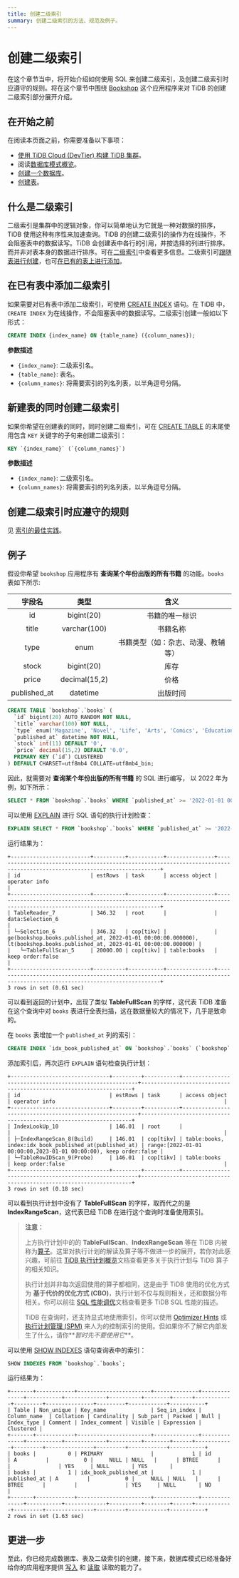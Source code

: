 ```yaml
---
title: 创建二级索引
summary: 创建二级索引的方法、规范及例子。
---
```


# 创建二级索引

在这个章节当中，将开始介绍如何使用 SQL 来创建二级索引，及创建二级索引时应遵守的规则。将在这个章节中围绕 [Bookshop](/develop/dev-guide-bookshop-schema-design.md) 这个应用程序来对 TiDB 的创建二级索引部分展开介绍。

## 在开始之前

在阅读本页面之前，你需要准备以下事项：

- [使用 TiDB Cloud (DevTier) 构建 TiDB 集群](/develop/dev-guide-build-cluster-in-cloud.md)。
- 阅读[数据库模式概览](/develop/dev-guide-schema-design-overview.md)。
- [创建一个数据库](/develop/dev-guide-create-database.md)。
- [创建表](/develop/dev-guide-create-table.md)。

## 什么是二级索引

二级索引是集群中的逻辑对象，你可以简单地认为它就是一种对数据的排序，TiDB 使用这种有序性来加速查询。TiDB 的创建二级索引的操作为在线操作，不会阻塞表中的数据读写。TiDB 会创建表中各行的引用，并按选择的列进行排序。而并非对表本身的数据进行排序。可在[二级索引](/best-practices/tidb-best-practices.md#二级索引)中查看更多信息。二级索引可[跟随表进行创建](#新建表的同时创建二级索引)，也可[在已有的表上进行添加](#在已有表中添加二级索引)。

## 在已有表中添加二级索引

如果需要对已有表中添加二级索引，可使用 [CREATE INDEX](/sql-statements/sql-statement-create-index.md) 语句。在 TiDB 中，`CREATE INDEX` 为在线操作，不会阻塞表中的数据读写。二级索引创建一般如以下形式：


```sql
CREATE INDEX {index_name} ON {table_name} ({column_names});
```

**参数描述**

- `{index_name}`: 二级索引名。
- `{table_name}`: 表名。
- `{column_names}`: 将需要索引的列名列表，以半角逗号分隔。

## 新建表的同时创建二级索引

如果你希望在创建表的同时，同时创建二级索引，可在 [CREATE TABLE](/sql-statements/sql-statement-create-table.md) 的末尾使用包含 `KEY` 关键字的子句来创建二级索引：


```sql
KEY `{index_name}` (`{column_names}`)
```

**参数描述**

- `{index_name}`: 二级索引名。
- `{column_names}`: 将需要索引的列名列表，以半角逗号分隔。

## 创建二级索引时应遵守的规则

见 [索引的最佳实践](/develop/dev-guide-index-best-practice.md)。

## 例子

假设你希望 `bookshop` 应用程序有 **查询某个年份出版的所有书籍** 的功能。`books` 表如下所示:

|    字段名    |     类型      |                 含义                  |
| :----------: | :-----------: | :-----------------------------------: |
|      id      |  bigint(20)   |            书籍的唯一标识             |
|    title     | varchar(100)  |               书籍名称                |
|     type     |     enum      | 书籍类型（如：杂志、动漫、教辅 等） |
|    stock     |  bigint(20)   |                 库存                  |
|    price     | decimal(15,2) |                 价格                  |
| published_at |   datetime    |               出版时间                |


```sql
CREATE TABLE `bookshop`.`books` (
  `id` bigint(20) AUTO_RANDOM NOT NULL,
  `title` varchar(100) NOT NULL,
  `type` enum('Magazine', 'Novel', 'Life', 'Arts', 'Comics', 'Education & Reference', 'Humanities & Social Sciences', 'Science & Technology', 'Kids', 'Sports') NOT NULL,
  `published_at` datetime NOT NULL,
  `stock` int(11) DEFAULT '0',
  `price` decimal(15,2) DEFAULT '0.0',
  PRIMARY KEY (`id`) CLUSTERED
) DEFAULT CHARSET=utf8mb4 COLLATE=utf8mb4_bin;
```

因此，就需要对 **查询某个年份出版的所有书籍** 的 SQL 进行编写， 以 2022 年为例，如下所示：


```sql
SELECT * FROM `bookshop`.`books` WHERE `published_at` >= '2022-01-01 00:00:00' AND `published_at` < '2023-01-01 00:00:00';
```

可以使用 [EXPLAIN](/sql-statements/sql-statement-explain.md) 进行 SQL 语句的执行计划检查：


```sql
EXPLAIN SELECT * FROM `bookshop`.`books` WHERE `published_at` >= '2022-01-01 00:00:00' AND `published_at` < '2023-01-01 00:00:00';
```

运行结果为：

```
+-------------------------+----------+-----------+---------------+--------------------------------------------------------------------------------------------------------------------------+
| id                      | estRows  | task      | access object | operator info                                                                                                            |
+-------------------------+----------+-----------+---------------+--------------------------------------------------------------------------------------------------------------------------+
| TableReader_7           | 346.32   | root      |               | data:Selection_6                                                                                                         |
| └─Selection_6           | 346.32   | cop[tikv] |               | ge(bookshop.books.published_at, 2022-01-01 00:00:00.000000), lt(bookshop.books.published_at, 2023-01-01 00:00:00.000000) |
|   └─TableFullScan_5     | 20000.00 | cop[tikv] | table:books   | keep order:false                                                                                                         |
+-------------------------+----------+-----------+---------------+--------------------------------------------------------------------------------------------------------------------------+
3 rows in set (0.61 sec)
```

可以看到返回的计划中，出现了类似 **TableFullScan** 的字样，这代表 TiDB 准备在这个查询中对 `books` 表进行全表扫描，这在数据量较大的情况下，几乎是致命的。

在 `books` 表增加一个 `published_at` 列的索引：


```sql
CREATE INDEX `idx_book_published_at` ON `bookshop`.`books` (`bookshop`.`books`.`published_at`);
```

添加索引后，再次运行 `EXPLAIN` 语句检查执行计划：

```
+-------------------------------+---------+-----------+--------------------------------------------------------+-------------------------------------------------------------------+
| id                            | estRows | task      | access object                                          | operator info                                                     |
+-------------------------------+---------+-----------+--------------------------------------------------------+-------------------------------------------------------------------+
| IndexLookUp_10                | 146.01  | root      |                                                        |                                                                   |
| ├─IndexRangeScan_8(Build)     | 146.01  | cop[tikv] | table:books, index:idx_book_published_at(published_at) | range:[2022-01-01 00:00:00,2023-01-01 00:00:00), keep order:false |
| └─TableRowIDScan_9(Probe)     | 146.01  | cop[tikv] | table:books                                            | keep order:false                                                  |
+-------------------------------+---------+-----------+--------------------------------------------------------+-------------------------------------------------------------------+
3 rows in set (0.18 sec)
```

可以看到执行计划中没有了 **TableFullScan** 的字样，取而代之的是 **IndexRangeScan**，这代表已经 TiDB 在进行这个查询时准备使用索引。

> **注意：**
>
> 上方执行计划中的的 **TableFullScan**、**IndexRangeScan** 等在 TiDB 内被称为[算子](/explain-overview.md#算子简介)。这里对执行计划的解读及算子等不做进一步的展开，若你对此感兴趣，可前往 [TiDB 执行计划概览](/explain-overview.md)文档查看更多关于执行计划与 TiDB 算子的相关知识。
>
> 执行计划并非每次返回使用的算子都相同，这是由于 TiDB 使用的优化方式为 **基于代价的优化方式 (CBO)**，执行计划不仅与规则相关，还和数据分布相关。你可以前往 [SQL 性能调优](/sql-tuning-overview.md)文档查看更多 TiDB SQL 性能的描述。
>
> TiDB 在查询时，还支持显式地使用索引，你可以使用 [Optimizer Hints](/optimizer-hints.md) 或 [执行计划管理 (SPM)](/sql-plan-management.md) 来人为的控制索引的使用。但如果你不了解它内部发生了什么，请你**_暂时先不要使用它_**。

可以使用 [SHOW INDEXES](/sql-statements/sql-statement-show-indexes.md) 语句查询表中的索引：


```sql
SHOW INDEXES FROM `bookshop`.`books`;
```

运行结果为：

```
+-------+------------+-----------------------+--------------+--------------+-----------+-------------+----------+--------+------+------------+---------+---------------+---------+------------+-----------+
| Table | Non_unique | Key_name              | Seq_in_index | Column_name  | Collation | Cardinality | Sub_part | Packed | Null | Index_type | Comment | Index_comment | Visible | Expression | Clustered |
+-------+------------+-----------------------+--------------+--------------+-----------+-------------+----------+--------+------+------------+---------+---------------+---------+------------+-----------+
| books |          0 | PRIMARY               |            1 | id           | A         |           0 |     NULL | NULL   |      | BTREE      |         |               | YES     | NULL       | YES       |
| books |          1 | idx_book_published_at |            1 | published_at | A         |           0 |     NULL | NULL   |      | BTREE      |         |               | YES     | NULL       | NO        |
+-------+------------+-----------------------+--------------+--------------+-----------+-------------+----------+--------+------+------------+---------+---------------+---------+------------+-----------+
2 rows in set (1.63 sec)
```

## 更进一步

至此，你已经完成数据库、表及二级索引的创建，接下来，数据库模式已经准备好给你的应用程序提供 [写入](/develop/dev-guide-insert-data.md) 和 [读取](/develop/dev-guide-get-data-from-single-table.md) 读取的能力了。
